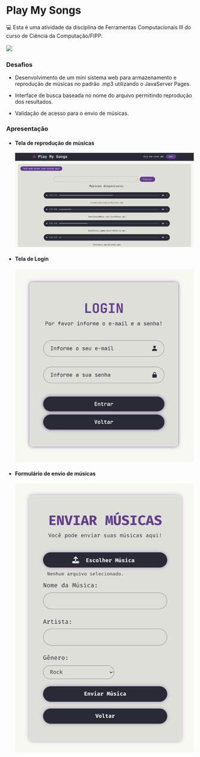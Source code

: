 # Play My Songs

<div>
  💻 Esta é uma atividade da disciplina de Ferramentas Computacionais III do curso de Ciência da Computação/FIPP.
</div>
<br>
<img src="https://camo.githubusercontent.com/5f97feb6e92a0e19b11e8902d833328235ee264b4821e3167fdf11f91e31f107/687474703a2f2f696d672e736869656c64732e696f2f7374617469632f76313f6c6162656c3d535441545553266d6573736167653d434f4e434c5549444f26636f6c6f723d475245454e267374796c653d666f722d7468652d6261646765">
<div>
  <h3>Desafios</h3>
  <ul>
    <li><p>Desenvolvimento de um mini sistema web para armazenamento e reprodução de músicas no padrão .mp3 utilizando o JavaServer Pages.</p></li>
    <li><p>Interface de busca baseada no nome do arquivo permitindo reprodução dos resultados.</p></li>
    <li><p>Validação de acesso para o envio de músicas.</p></li>
  </ul>
</div>
<div>
  <h3>Apresentação</h3>
  <ul>
    <li>
      <h4>Tela de reprodução de músicas</h4>
      <img alt="home" src="https://github.com/oliveiradsmatheus/playMySongs/blob/main/imagens/inicio.png?raw=true"/>
    </li>
    <li>
      <h4>Tela de Login</h4>
      <img alt="login" src="https://github.com/oliveiradsmatheus/playMySongs/blob/main/imagens/login.png?raw=true" width="500"/>
    </li>
    <li>
      <h4>Formulário de envio de músicas</h4>
      <img alt="upload" src="https://github.com/oliveiradsmatheus/playMySongs/blob/main/imagens/upload.png?raw=true" width="500"/>
    </li>
  </ul>
</div>
